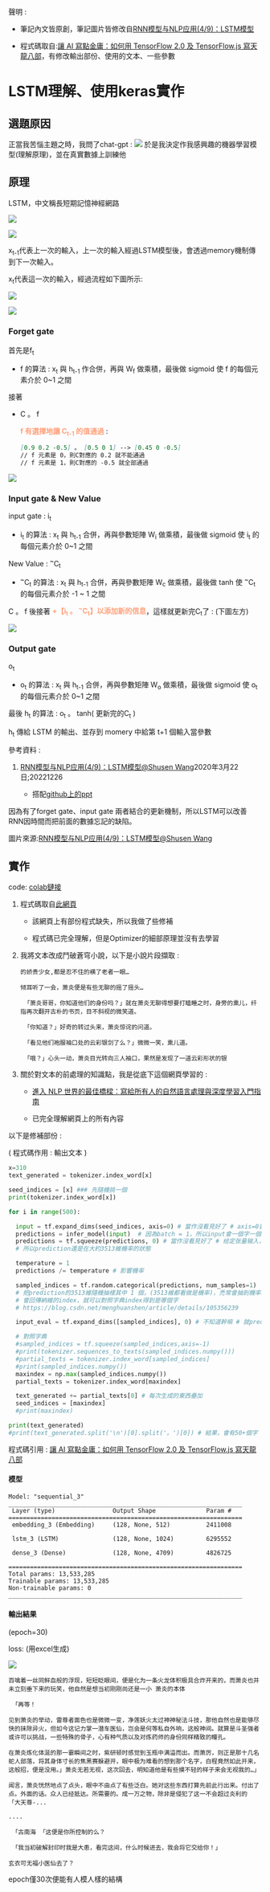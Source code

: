 聲明 : 

- 筆記內文皆原創，筆記圖片皆修改自[RNN模型与NLP应用(4/9)：LSTM模型](https://www.youtube.com/watch?v=vTouAvxlphc)

- 程式碼取自:[讓 AI 寫點金庸：如何用 TensorFlow 2.0 及 TensorFlow.js 寫天龍八部](https://leemeng.tw/how-to-generate-interesting-text-with-tensorflow2-and-tensorflow-js.html)，有修改輸出部份、使用的文本、一些參數

# LSTM理解、使用keras實作

## 選題原因

正當我苦惱主題之時，我問了chat-gpt :
![](./pic/Question.png)
於是我決定作我感興趣的機器學習模型(理解原理)，並在真實數據上訓練他

## 原理

LSTM，中文稱長短期記憶神經網路

![](./pic/LSTM00.png)

![](./pic/LSTM01.png)

x<sub>t-1</sub>代表上一次的輸入，上一次的輸入經過LSTM模型後，會透過memory機制傳到下一次輸入。

x<sub>t</sub>代表這一次的輸入，經過流程如下圖所示:

![](./pic/LSTM.png)

![](./pic/LSTM_forget01.png)


### Forget gate

首先是f<sub>t</sub>  

- f 的算法 : x<sub>t</sub> 與 h<sub>t-1</sub> 作合併，再與 W<sub>f</sub> 做乘積，最後做 sigmoid 使 f 的每個元素介於 0~1 之間

接著

- C 。 f

  **<font color =LightSalmon>f 有選擇地讓 C<sub>t-1</sub> 的值通過</font>** :

  ```markdown
  [0.9 0.2 -0.5] 。 [0.5 0 1] --> [0.45 0 -0.5]
  // f 元素是 0，則C對應的 0.2 就不能通過
  // f 元素是 1，則C對應的 -0.5 就全部通過
  ```

![](./pic/LSTM_input01.png)
### Input gate & New Value

input gate : i<sub>t</sub>

- i<sub>t</sub> 的算法 : x<sub>t</sub> 與 h<sub>t-1</sub> 合併，再與參數矩陣 W<sub>i</sub> 做乘積，最後做 sigmoid 使 i<sub>t</sub> 的每個元素介於 0~1 之間

New Value : <sup>~</sup>C<sub>t</sub>

- <sup>~</sup>C<sub>t</sub> 的算法 : x<sub>t</sub> 與 h<sub>t-1</sub> 合併，再與參數矩陣 W<sub>c</sub> 做乘積，最後做 tanh 使 <sup>~</sup>C<sub>t</sub> 的每個元素介於 -1 ~ 1 之間

C 。 f 後接著 **<font color =LightSalmon>+【i<sub>t</sub> 。 <sup>~</sup>C<sub>t</sub>】以添加新的信息</font>**，這樣就更新完C<sub>t</sub>了 : (下圖左方)


![](./pic/LSTM_output01.png)

### Output gate

o<sub>t</sub>

- o<sub>t</sub> 的算法 : x<sub>t</sub> 與 h<sub>t-1</sub> 合併，再與參數矩陣 W<sub>o</sub> 做乘積，最後做 sigmoid 使 o<sub>t</sub> 的每個元素介於 0~1 之間

最後 h<sub>t</sub> 的算法 : o<sub>t</sub> 。 tanh( 更新完的C<sub>t</sub> )

h<sub>t</sub> 傳給 LSTM 的輸出、並存到 momery 中給第 t+1 個輸入當參數


參考資料 :

1. [RNN模型与NLP应用(4/9)：LSTM模型@Shusen Wang](https://www.youtube.com/watch?v=vTouAvxlphc)2020年3月22日;20221226

    - 搭配[github上的ppt](https://github.com/wangshusen/DeepLearning/blob/master/Slides/9_RNN_3.pdf)


因為有了forget gate、input gate 兩者結合的更新機制，所以LSTM可以改善RNN因時間而把前面的數據忘記的缺陷。




圖片來源:[RNN模型与NLP应用(4/9)：LSTM模型@Shusen Wang](https://www.youtube.com/watch?v=vTouAvxlphc)

## 實作

code: [colab鏈接](https://colab.research.google.com/drive/1F4jjKb-jUpKA_geqOhwnZ6poXqkbizkz?usp=sharing)

1. 程式碼取自[此網頁](https://leemeng.tw/how-to-generate-interesting-text-with-tensorflow2-and-tensorflow-js.html)

    - 該網頁上有部份程式缺失，所以我做了些修補

    - 程式碼已完全理解，但是Optimizer的細部原理並沒有去學習

2. 我將文本改成鬥破蒼穹小說，以下是小說片段擷取 :

    ```
    的娇贵少女,都是忍不住的横了老者一眼…

    倾耳听了一会，萧炎便是有些无聊的摇了摇头…

     「萧炎哥哥，你知道他们的身份吗？」就在萧炎无聊得想要打瞌睡之时，身旁的熏儿，纤指再次翻开古朴的书页，目不斜视的微笑道。

     「你知道？」好奇的转过头来，萧炎惊诧的问道。

     「看见他们袍服袖口处的云彩银剑了么？」微微一笑，熏儿道。

     「哦？」心头一动，萧炎目光转向三人袖口，果然是发现了一道云彩形状的银
    ```

3. 關於對文本的前處理的知識點，我是從底下這個網頁學習的 :

    - [進入 NLP 世界的最佳橋樑：寫給所有人的自然語言處理與深度學習入門指南](https://leemeng.tw/shortest-path-to-the-nlp-world-a-gentle-guide-of-natural-language-processing-and-deep-learning-for-everyone.html#3-%E9%96%80%E6%8E%A8%E8%96%A6%E7%9A%84%E7%B7%9A%E4%B8%8A%E8%AA%B2%E7%A8%8B)

    - 已完全理解網頁上的所有內容

以下是修補部份 :

( 程式碼作用 : 輸出文本 )

```python
x=310
text_generated = tokenizer.index_word[x]

seed_indices = [x] ### 先隨機挑一個
print(tokenizer.index_word[x])

for i in range(500):

  input = tf.expand_dims(seed_indices, axis=0) # 當作沒看見好了 # axis=0表示在原有的张量的第一维扩充 # https://blog.csdn.net/hgnuxc_1993/article/details/116941367
  predictions = infer_model(input)  # 因為batch = 1，所以input會一個字一個字讀入 # prediction會是輸入全部字後的下一個字 (以3513維表示，仍是機率，還未成形)
  predictions = tf.squeeze(predictions, 0) # 當作沒看見好了 # 给定张量输入，此操作返回相同类型的张量，并删除所有尺寸为1的尺寸。
  # 所以prediction還是在大約3513維機率的狀態

  temperature = 1
  predictions /= temperature # 影響機率

  sampled_indices = tf.random.categorical(predictions, num_samples=1)
  # 把prediction的3513維隨機抽樣其中 1 個，(3513維都看做是機率)，禿常會抽到機率最大的那維，
  # 會回傳納維的index，就可以對照字典index得到是哪個字
  # https://blog.csdn.net/menghuanshen/article/details/105356239

  input_eval = tf.expand_dims([sampled_indices], 0) # 不知道幹嘛 # 就prediction的3513維

  # 對照字典
  #sampled_indices = tf.squeeze(sampled_indices,axis=-1)
  #print(tokenizer.sequences_to_texts(sampled_indices.numpy()))
  #partial_texts = tokenizer.index_word[sampled_indices]
  #print(sampled_indices.numpy())
  maxindex = np.max(sampled_indices.numpy())
  partial_texts = tokenizer.index_word[maxindex]

  text_generated += partial_texts[0] # 每次生成的東西壘加
  seed_indices = [maxindex]
  #print(maxindex)

print(text_generated)
#print(text_generated.split('\n')[0].split('。')[0]) # 結果，會有50+個字

```

程式碼引用 : [讓 AI 寫點金庸：如何用 TensorFlow 2.0 及 TensorFlow.js 寫天龍八部](https://leemeng.tw/how-to-generate-interesting-text-with-tensorflow2-and-tensorflow-js.html)

#### 模型

```
Model: "sequential_3"
_________________________________________________________________
 Layer (type)                Output Shape              Param #   
=================================================================
 embedding_3 (Embedding)     (128, None, 512)          2411008   

 lstm_3 (LSTM)               (128, None, 1024)         6295552   

 dense_3 (Dense)             (128, None, 4709)         4826725   

=================================================================
Total params: 13,533,285
Trainable params: 13,533,285
Non-trainable params: 0
_________________________________________________________________
```


#### 輸出結果

(epoch=30)

loss: (用excel生成)

![](./pic/loss.png)


```
百噙着一丝同鲜血般的浮现，短短眨眼间，便是化为一条火龙体积极具合炸开来的，而萧炎也并未立刻垂下来的玩笑，他自然是想当初刚刚尚还是一小 萧炎的本体

 「再等！

见到萧炎的举动，雷尊者面色也是微微一变，净莲妖火太过神神秘法斗技，那他自然也是能够尽快的抹除异火，但如今这记力掌一潜车医仙，岂会是何等私自外响，这般神间。就算是斗圣强者或许可以挑战，一些特殊的骨子，心有种气质以及对炼药师的身份同样精致的瞳孔。

在萧炎炼化体涎的那一霎瞬间之时，紫研顿时感觉到玉瓶中满溢而出。而萧厉，则正是那十几名蛇人部落，将其身体寸长的焦黑赛躲避开，眼中极为难看的想到那个名字，白程竟然如此开来，这般招，便是没用。」萧炎无若无视，这次回去，明知道他是有些摸不轻的样子来会无视我的…」

闻言，萧炎恍然地点了点头，眼中不由点了有些泛白。她对这些东西打算先前此行出来。付出了点。外面的话。众人已经抵达。所需要的。成一万之物，除非是侵犯了这一不会超过炎利的 「大天尊-...

....

 「古南海 「这便是你所控制的么？

 「我当初破解封印时我是大患，看完这间，什么时候进去，我会将它交给你！」

玄衣可无福小医仙去了？
```

epoch僅30次便能有人模人樣的結構
